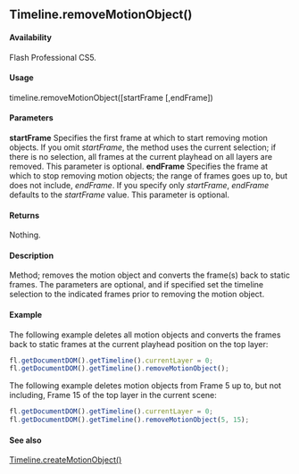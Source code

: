 ## Timeline.removeMotionObject()

#### Availability

Flash Professional CS5.

#### Usage

timeline.removeMotionObject(\[startFrame \[,endFrame\])

#### Parameters

**startFrame** Specifies the first frame at which to start removing motion objects. If you omit *startFrame*, the method uses the current selection; if there is no selection, all frames at the current playhead on all layers are removed. This parameter is optional.
**endFrame** Specifies the frame at which to stop removing motion objects; the range of frames goes up to, but does not include, *endFrame*. If you specify only *startFrame*, *endFrame* defaults to the *startFrame* value. This parameter is optional.

#### Returns

Nothing.

#### Description

Method; removes the motion object and converts the frame(s) back to static frames. The parameters are optional, and if specified set the timeline selection to the indicated frames prior to removing the motion object.

#### Example

The following example deletes all motion objects and converts the frames back to static frames at the current playhead position on the top layer:

```javascript
fl.getDocumentDOM().getTimeline().currentLayer = 0;
fl.getDocumentDOM().getTimeline().removeMotionObject();
```

The following example deletes motion objects from Frame 5 up to, but not including, Frame 15 of the top layer in the current scene:

```javascript
fl.getDocumentDOM().getTimeline().currentLayer = 0;
fl.getDocumentDOM().getTimeline().removeMotionObject(5, 15);
```

#### See also

[Timeline.createMotionObject()](../Timeline_object/Timeline10.md)
